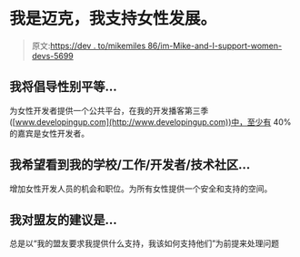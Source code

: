 # 我是迈克，我支持女性发展。

> 原文:[https://dev . to/mikemiles 86/im-Mike-and-I-support-women-devs-5699](https://dev.to/mikemiles86/im-mike-and-i-support-women-devs-5699)

## [](#i-will-advocate-for-gender-equality-by)我将倡导性别平等...

为女性开发者提供一个公共平台，在我的开发播客第三季([www.developingup.com](http://www.developingup.com))中，至少有 40%的嘉宾是女性开发者。

## [](#i-hope-to-see-my-schoolworkdevelopertech-community)我希望看到我的学校/工作/开发者/技术社区...

增加女性开发人员的机会和职位。为所有女性提供一个安全和支持的空间。

## 我对盟友的建议是...

总是以“我的盟友要求我提供什么支持，我该如何支持他们”为前提来处理问题